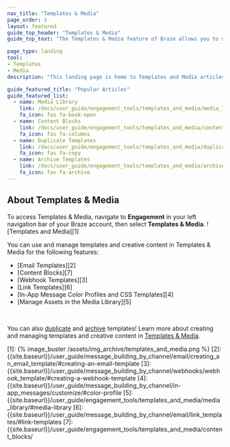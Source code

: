 ```yaml
---
nav_title: "Templates & Media"
page_order: 5
layout: featured
guide_top_header: "Templates & Media"
guide_top_text: "The Templates & Media feature of Braze allows you to manage templates and upload images for messages in a single, centralized location. You can consolidate and organize your templates across the dashboard for a coherent look and feel."

page_type: landing
tool: 
- Templates
- Media
description: "This landing page is home to Templates and Media articles. Here you can find resources on how to manage templates, upload images, and create Content Blocks."

guide_featured_title: "Popular Articles"
guide_featured_list:
  - name: Media Library
    link: /docs/user_guide/engagement_tools/templates_and_media/media_library/
    fa_icon: fas fa-book-open
  - name: Content Blocks
    link: /docs/user_guide/engagement_tools/templates_and_media/content_blocks/
    fa_icon: fas fa-columns
  - name: Duplicate Templates
    link: /docs/user_guide/engagement_tools/templates_and_media/duplicate/
    fa_icon: fas fa-copy
  - name: Archive Templates
    link: /docs/user_guide/engagement_tools/templates_and_media/archive/
    fa_icon: fas fa-archive
---
```


## About Templates & Media

To access Templates & Media, navigate to __Engagement__ in your left navigation bar of your Braze account, then select __Templates & Media__. ![Templates and Media][1]

You can use and manage templates and creative content in Templates & Media for the following features:

- [Email Templates][2]
- [Content Blocks][7]
- [Webhook Templates][3]
- [Link Templates][6]
- [In-App Message Color Profiles and CSS Templates][4]
- [Manage Assets in the Media Library][5]

<br>

You can also [duplicate]({{site.baseurl}}/user_guide/engagement_tools/templates_and_media/duplicate/) and [archive]({{site.baseurl}}/user_guide/engagement_tools/templates_and_media/archive/) templates! Learn more about creating and managing templates and creative content in [Templates & Media]({{site.baseurl}}/user_guide/engagement_tools/templates_and_media/).

[1]: {% image_buster /assets/img_archive/templates_and_media.png %}
[2]: {{site.baseurl}}/user_guide/message_building_by_channel/email/creating_an_email_template/#creating-an-email-template
[3]: {{site.baseurl}}/user_guide/message_building_by_channel/webhooks/webhook_template/#creating-a-webhook-template
[4]: {{site.baseurl}}/user_guide/message_building_by_channel/in-app_messages/customize/#color-profile
[5]: {{site.baseurl}}/user_guide/engagement_tools/templates_and_media/media_library/#media-library
[6]: {{site.baseurl}}/user_guide/message_building_by_channel/email/link_templates/#link-templates
[7]: {{site.baseurl}}/user_guide/engagement_tools/templates_and_media/content_blocks/
